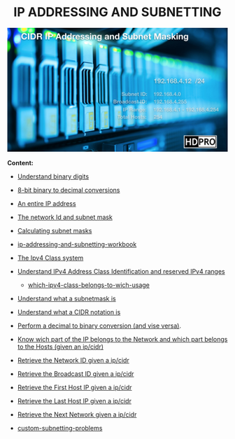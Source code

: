 
# <center>IP ADDRESSING AND SUBNETTING
![](images/cidr-image.png)

<b>Content:</b>

+ [Understand binary digits](understand_binary_digits.md)

+ [8-bit binary to decimal conversions](8-bit_binary_to_decimal_conversions.md)

+ [An entire IP address](an_entire_ip_address.md)
+ [The network Id and subnet mask](the_network_id_and_subnet_mask.md)

+ [Calculating subnet masks](calculating_subnet_masks.md)

+ [ip-addressing-and-subnetting-workbook](ip-addressing-and-subnetting-workbook.odg)

+ [The Ipv4 Class system](the_ip_v4_class_system.md)

+ [Understand IPv4 Address Class Identification and reserved IPv4 ranges](understand-ipv4-add-class-identifi-reserved-ipv4-ranges.md)

    + [which-ipv4-class-belongs-to-wich-usage](which-ipv4-class-belongs-to-wich-usage.md)

+  [Understand what a subnetmask is](understand-what-a-subnetmask-is)

+  [Understand what a CIDR notation is](undersstand-what-is-cidr-notation.md)

+   [Perform a decimal to binary conversion (and vise versa)](perform-decimal-to-binary-conversion-vise-versa.md).

+   [Know wich part of the IP belongs to the Network and which part belongs to the Hosts (given an ip/cidr)](know-which-part-ip-belongs-to-the-network-and-to-the-host.md)

+   [Retrieve the Network ID given a ip/cidr](retrieve-network-id-ip-cidr.md)

+   [Retrieve the Broadcast ID given a ip/cidr](broadcastid-given-a-ip-cidr.md)

+   [Retrieve the First Host IP given a ip/cidr](retrieve-the-first-ip-given-in-a-ip-cidr.md)

+   [Retrieve the Last Host IP given a ip/cidr](retrieve-last-host-ip-given-a-ip-cidr.md)

+   [Retrieve the Next Network given a ip/cidr](retrieve-next-network-given-a-ip-cidr.md)

+ [custom-subnetting-problems](custome-subnetting-problem.md)
